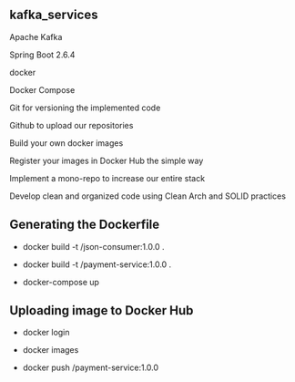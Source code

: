 ## kafka_services

Apache Kafka

Spring Boot 2.6.4

docker

Docker Compose

Git for versioning the implemented code

Github to upload our repositories

Build your own docker images

Register your images in Docker Hub the simple way

Implement a mono-repo to increase our entire stack

Develop clean and organized code using Clean Arch and SOLID practices

## Generating the Dockerfile

* docker build -t <yourUser>/json-consumer:1.0.0 .

* docker build -t <yourUser>/payment-service:1.0.0 .

* docker-compose up

## Uploading image to Docker Hub

* docker login

* docker images

* docker push <user>/payment-service:1.0.0